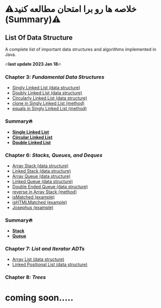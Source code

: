 # ⚠️خلاصه ها رو برا امتحان مطالعه کنید (Summary)⚠️

## List Of Data Structure
A complete list of important data structures and algorithms implemented in Java. 

🔥**last update 2023 Jan 18**🔥

### **Chapter 3**: ***Fundamental Data Structures***
  - [Singly Linked List (data structure)](chapter3/Fundamental%20Data%20Structures/SinglyLinkedList.java)
  - [Doubly Linked List (data structure)](chapter3/Fundamental%20Data%20Structures/DoublyLinkedList.java)
  - [Circularly Linked List (data structure)](chapter3/Fundamental%20Data%20Structures/CircularlyLinkedList.java)
  - [clone in Singly Linked List (method)](chapter3/Fundamental%20Data%20Structures/clone.java)
  - [equals in Singly Linked List (method)](chapter3/Fundamental%20Data%20Structures/equals.java)
### Summary🔥
  - **[Single Linked List](chapter3/Fundamental%20Data%20Structures/Summary/Single%20Linked%20List.md)**
  - **[Circular Linked List](chapter3/Fundamental%20Data%20Structures/Summary/Circular%20Linked%20List.md)**
  - **[Double Linked List](chapter3/Fundamental%20Data%20Structures/Summary/Double%20Linked%20List.md)**

### **Chapter 6**: ***Stacks, Queues, and Deques***
  - [Array Stack (data structure)](Chapter6/Stacks,%20Queues,%20and%20Deques/Stack/ArrayStack.java)
  - [Linked Stack (data structure)](Chapter6/Stacks,%20Queues,%20and%20Deques/LinkedStack/LinkedStack.java)
  - [Array Queue (data structure)](Chapter6/Stacks,%20Queues,%20and%20Deques/Queue/ArrayQueue.java)
  - [Linked Queue (data structure)](Chapter6/Stacks,%20Queues,%20and%20Deques/Queue/LinkedQueue.java)
  - [Double Ended Queue (data structure)](Chapter6/Stacks,%20Queues,%20and%20Deques/Dequeue/Dequeue.java)
  - [reverse in Array Stack (method)](Chapter6/Stacks,%20Queues,%20and%20Deques/reverse.java)
  - [isMatched (example)](Chapter6/Stacks,%20Queues,%20and%20Deques/Examples/isMatched.java)
  - [isHTMLMatched (example)](Chapter6/Stacks,%20Queues,%20and%20Deques/Examples/isHTMLMatched.java)
  - [Josephus (example)](Chapter6/Stacks,%20Queues,%20and%20Deques/Examples/Josephus.java)
### Summary🔥
  - **[Stack](Chapter6/Stacks,%20Queues,%20and%20Deques/Summary/Stack.md)**
  - **[Queue](Chapter6/Stacks,%20Queues,%20and%20Deques/Summary/Queue.md)**

### **Chapter 7**: ***List and Iterator ADTs***
  - [Array List (data structure)](Chapter7/List%20and%20Iterator%20ADTs/ArrayList.java)
  - [Linked Positional List (data structure)](Chapter7/List%20and%20Iterator%20ADTs/LinkedPositionalList.java)
  
### **Chapter 8**: ***Trees***
# coming soon.....
